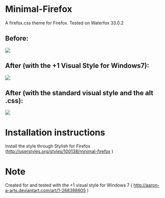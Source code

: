 Minimal-Firefox
===============

A firefox.css theme for Firefox. Tested on Waterfox 33.0.2

<h2>Before:</h2>
<img src="https://cloud.githubusercontent.com/assets/3892772/5289007/3d99d436-7b08-11e4-8876-8a855acf3b61.png"/>

<h2>After (with the +1 Visual Style for Windows7):</h2>
<img src="https://cloud.githubusercontent.com/assets/3892772/9837430/aaa0004e-5a0c-11e5-96e1-989cbc867b29.png"/>

<h2>After (with the standard visual style and the alt .css):</h2>
<img src="https://cloud.githubusercontent.com/assets/3892772/8137189/7d9924f4-110f-11e5-85ce-356ef81d20c5.png"/>

Installation instructions
================
Install the style through  Stylish for Firefox  (http://userstyles.org/styles/100138/minimal-firefox )

Note
================
Created for and tested with the +1 visual style for Windows 7 ( http://aaron-a-arts.deviantart.com/art/1-268398605 )
